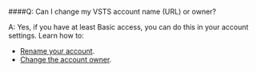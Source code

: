 ####Q:	Can I change my VSTS account name (URL) or owner?
 
A:	Yes, if you have at least Basic access, 
you can do this in your account settings. Learn how to:

*	[Rename your account](/vsts/accounts/rename-vsts-account).
*	[Change the account owner](/vsts/accounts/change-account-ownership-vs).
